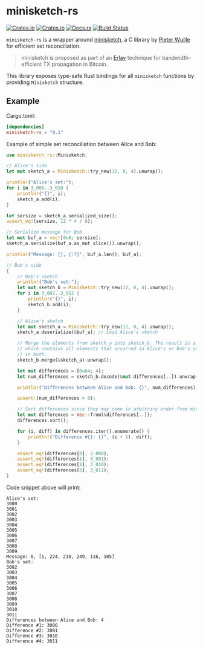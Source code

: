 # minisketch-rs

[![Crates.io](https://img.shields.io/crates/v/minisketch-rs.svg)](https://crates.io/crates/minisketch-rs)
[![Crates.io](https://img.shields.io/crates/d/minisketch-rs.svg)](https://crates.io/crates/minisketch-rs)
[![Docs.rs](https://docs.rs/minisketch-rs/badge.svg)](https://docs.rs/minisketch-rs/0.1.0/minisketch_rs/)
[![Build Status](https://travis-ci.com/eupn/minisketch-rs.svg?branch=master)](https://travis-ci.com/eupn/minisketch-rs)

`minisketch-rs` is a wrapper around [minisketch](https://github.com/sipa/minisketch),
a C library by [Pieter Wuille](https://github.com/sipa) for efficient set reconciliation.

> minisketch is proposed as part of an [Erlay](https://arxiv.org/abs/1905.10518) technique for bandwidth-efficient TX propagation in Bitcoin.

This library exposes type-safe Rust bindings for all `minisketch` functions by providing `Minisketch` structure.

## Example

Cargo.toml:
```toml
[dependencies]
minisketch-rs = "0.1"
```

Example of simple set reconciliation between Alice and Bob:
```rust
use minisketch_rs::Minisketch;

// Alice's side
let mut sketch_a = Minisketch::try_new(12, 0, 4).unwrap();

println!("Alice's set:");
for i in 3_000..3_010 {
    println!("{}", i);
    sketch_a.add(i);
}

let sersize = sketch_a.serialized_size();
assert_eq!(sersize, 12 * 4 / 8);

// Serialize message for Bob
let mut buf_a = vec![0u8; sersize];
sketch_a.serialize(buf_a.as_mut_slice()).unwrap();

println!("Message: {}, {:?}", buf_a.len(), buf_a);

// Bob's side
{
    // Bob's sketch
    println!("Bob's set:");
    let mut sketch_b = Minisketch::try_new(12, 0, 4).unwrap();
    for i in 3_002..3_012 {
        println!("{}", i);
        sketch_b.add(i);
    }

    // Alice's sketch
    let mut sketch_a = Minisketch::try_new(12, 0, 4).unwrap();
    sketch_a.deserialize(&buf_a); // Load Alice's sketch

    // Merge the elements from sketch_a into sketch_b. The result is a sketch_b
    // which contains all elements that occurred in Alice's or Bob's sets, but not
    // in both.
    sketch_b.merge(&sketch_a).unwrap();

    let mut differences = [0u64; 4];
    let num_differences = sketch_b.decode(&mut differences[..]).unwrap();

    println!("Differences between Alice and Bob: {}", num_differences);

    assert!(num_differences > 0);

    // Sort differences since they may come in arbitrary order from minisketch_decode()
    let mut differences = Vec::from(&differences[..]);
    differences.sort();

    for (i, diff) in differences.iter().enumerate() {
        println!("Difference #{}: {}", (i + 1), diff);
    }

    assert_eq!(differences[0], 3_000);
    assert_eq!(differences[1], 3_001);
    assert_eq!(differences[2], 3_010);
    assert_eq!(differences[3], 3_011);
}
```

Code snippet above will print:

```
Alice's set:
3000
3001
3002
3003
3004
3005
3006
3007
3008
3009
Message: 6, [1, 224, 210, 249, 116, 105]
Bob's set:
3002
3003
3004
3005
3006
3007
3008
3009
3010
3011
Differences between Alice and Bob: 4
Difference #1: 3000
Difference #2: 3001
Difference #3: 3010
Difference #4: 3011
```
